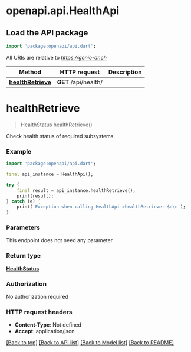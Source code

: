 # openapi.api.HealthApi

## Load the API package
```dart
import 'package:openapi/api.dart';
```

All URIs are relative to *https://genie-ar.ch*

Method | HTTP request | Description
------------- | ------------- | -------------
[**healthRetrieve**](HealthApi.md#healthretrieve) | **GET** /api/health/ | 


# **healthRetrieve**
> HealthStatus healthRetrieve()



Check health status of required subsystems.

### Example
```dart
import 'package:openapi/api.dart';

final api_instance = HealthApi();

try {
    final result = api_instance.healthRetrieve();
    print(result);
} catch (e) {
    print('Exception when calling HealthApi->healthRetrieve: $e\n');
}
```

### Parameters
This endpoint does not need any parameter.

### Return type

[**HealthStatus**](HealthStatus.md)

### Authorization

No authorization required

### HTTP request headers

 - **Content-Type**: Not defined
 - **Accept**: application/json

[[Back to top]](#) [[Back to API list]](../README.md#documentation-for-api-endpoints) [[Back to Model list]](../README.md#documentation-for-models) [[Back to README]](../README.md)

